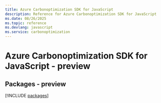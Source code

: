 ```yaml
---
title: Azure Carbonoptimization SDK for JavaScript
description: Reference for Azure Carbonoptimization SDK for JavaScript
ms.date: 08/26/2025
ms.topic: reference
ms.devlang: javascript
ms.service: carbonoptimization
---
```

# Azure Carbonoptimization SDK for JavaScript - preview
## Packages - preview
[!INCLUDE [packages](carbonoptimization-index.md)]